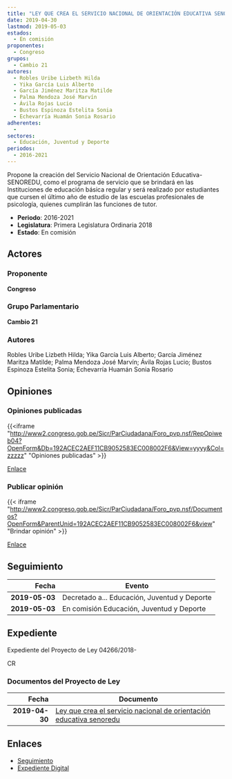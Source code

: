 ```yaml
---
title: "LEY QUE CREA EL SERVICIO NACIONAL DE ORIENTACIÓN EDUCATIVA SENOREDU"
date: 2019-04-30
lastmod: 2019-05-03
estados: 
  - En comisión
proponentes: 
  - Congreso
grupos: 
  - Cambio 21
autores: 
  - Robles Uribe Lizbeth Hilda
  - Yika García Luis Alberto
  - García Jiménez Maritza Matilde
  - Palma Mendoza José Marvín
  - Ávila Rojas Lucio
  - Bustos Espinoza Estelita Sonia
  - Echevarría Huamán Sonia Rosario
adherentes: 
  - 
sectores: 
  - Educación, Juventud y Deporte
periodos: 
  - 2016-2021
---
```


Propone la creación del Servicio Nacional de Orientación Educativa-SENOREDU, como el programa de servicio que se brindará en las Instituciones de educación básica regular y será realizado por estudiantes que cursen el último año de estudio de las escuelas profesionales de psicología, quienes cumplirán las funciones de tutor.

- **Periodo**: 2016-2021
- **Legislatura**: Primera Legislatura Ordinaria 2018
- **Estado**: En comisión

## Actores

### Proponente

**Congreso**

### Grupo Parlamentario

**Cambio 21**

### Autores

Robles Uribe Lizbeth Hilda; Yika García Luis Alberto; García Jiménez Maritza Matilde; Palma Mendoza José Marvín; Ávila Rojas Lucio; Bustos Espinoza Estelita Sonia; Echevarría Huamán Sonia Rosario


## Opiniones

### Opiniones publicadas

{{<iframe "http://www2.congreso.gob.pe/Sicr/ParCiudadana/Foro_pvp.nsf/RepOpiweb04?OpenForm&Db=192ACEC2AEF11CB9052583EC008002F6&View=yyyy&Col=zzzzz" "Opiniones publicadas" >}}

[Enlace](http://www2.congreso.gob.pe/Sicr/ParCiudadana/Foro_pvp.nsf/RepOpiweb04?OpenForm&Db=192ACEC2AEF11CB9052583EC008002F6&View=yyyy&Col=zzzzz)
### Publicar opinión

{{< iframe "http://www2.congreso.gob.pe/Sicr/ParCiudadana/Foro_pvp.nsf/Documentos?OpenForm&ParentUnid=192ACEC2AEF11CB9052583EC008002F6&view" "Brindar opinión" >}}

[Enlace](http://www2.congreso.gob.pe/Sicr/ParCiudadana/Foro_pvp.nsf/Documentos?OpenForm&ParentUnid=192ACEC2AEF11CB9052583EC008002F6&view)

## Seguimiento

| Fecha | Evento |
|------:|--------|
| **2019-05-03** | Decretado a... Educación, Juventud y Deporte|
| **2019-05-03** | En comisión Educación, Juventud y Deporte|


## Expediente

Expediente del Proyecto de Ley 04266/2018-

CR


### Documentos del Proyecto de Ley

| Fecha | Documento |
|------:|--------|
| **2019-04-30** | [Ley que crea el servicio nacional de orientación educativa senoredu](http://www.leyes.congreso.gob.pe/Documentos/2016_2021/Proyectos_de_Ley_y_de_Resoluciones_Legislativas/PL0426620190430.pdf) |

## Enlaces 

- [Seguimiento](http://www2.congreso.gob.pehttp://www2.congreso.gob.pe/Sicr/TraDocEstProc/CLProLey2016.nsf/f7fff46988ca05b1052578e100829cc7/b7264be6d81bd8ac052583ee0056778b?OpenDocument)
- [Expediente Digital](http://www2.congreso.gob.pehttp://www2.congreso.gob.pe/Sicr/TraDocEstProc/CLProLey2016.nsf/f7fff46988ca05b1052578e100829cc7/b7264be6d81bd8ac052583ee0056778b?OpenDocument&Click=05257FB7005EB655.eb71d0cf91d8294e05256cdf006b5706/$Body/0.1C6C)
